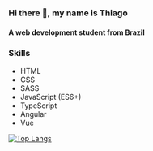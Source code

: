 ### Hi there 👋, my name is Thiago
#### A web development student from Brazil

### Skills
- HTML
- CSS
- SASS
- JavaScript (ES6+)
- TypeScript
- Angular
- Vue

[![Top Langs](https://github-readme-stats.vercel.app/api/top-langs/?username=thiago-ss)](https://github.com/anuraghazra/github-readme-stats)

